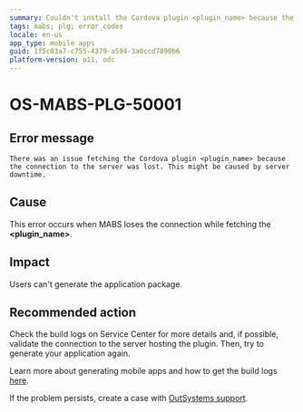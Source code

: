 ```yaml
---
summary: Couldn't install the Cordova plugin <plugin_name> because the plugin dependency <plugin_dependency> doesn't support this Cordova version.
tags: mabs; plg; error_codes
locale: en-us
app_type: mobile apps
guid: 1f5c03a7-c755-4379-a594-3a0ccd7890b6
platform-version: o11, odc
---
```


# OS-MABS-PLG-50001

## Error message

`There was an issue fetching the Cordova plugin <plugin_name> because the
connection to the server was lost. This might be caused by server downtime.`

## Cause

This error occurs when MABS loses the connection while fetching the
**&lt;plugin_name&gt;**.

## Impact

Users can't generate the application package.

## Recommended action

Check the build logs on Service Center for more details and, if possible,
validate the connection to the server hosting the plugin. Then, try to generate
your application again.

Learn more about generating mobile apps and how to get the build logs
[here](https://success.outsystems.com/Documentation/11/Delivering_Mobile_Apps/Generate_and_Distribute_Your_Mobile_App#download-mobile-app-build-logs).

If the problem persists, create a case with [OutSystems
support](https://www.outsystems.com/support/portal/open-support-case?ErrorCode=OS-MABS-PLG-50001).
